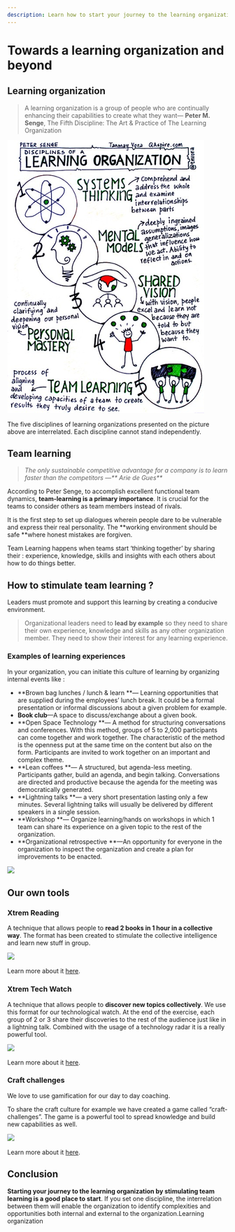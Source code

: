 ```yaml
---
description: Learn how to start your journey to the learning organization.
---
```


# Towards a learning organization and beyond

## Learning organization

> A learning organization is a group of people who are continually enhancing their capabilities to create what they want― **Peter M. Senge**, The Fifth Discipline: The Art & Practice of The Learning Organization

![](<../.gitbook/assets/image (60).png>)

The five disciplines of learning organizations presented on the picture above are interrelated. Each discipline cannot stand independently.

## Team learning <a href="a87d" id="a87d"></a>

> _The only sustainable competitive advantage for a company is to learn faster than the competitors —** Arie de Gues**_

According to Peter Senge, to accomplish excellent functional team dynamics, **team-learning is a primary importance**. It is crucial for the teams to consider others as team members instead of rivals.

It is the first step to set up dialogues wherein people dare to be vulnerable and express their real personality. The **working environment should be safe **where honest mistakes are forgiven.

Team Learning happens when teams start ‘thinking together’ by sharing their : experience, knowledge, skills and insights with each others about how to do things better.

## How to stimulate team learning ? <a href="5f6a" id="5f6a"></a>

Leaders must promote and support this learning by creating a conducive environment.

> Organizational leaders need to **lead by example** so they need to share their own experience, knowledge and skills as any other organization member. They need to show their interest for any learning experience.

### **Examples of learning experiences** <a href="e6d2" id="e6d2"></a>

In your organization, you can initiate this culture of learning by organizing internal events like :

* **Brown bag lunches / lunch & learn **— Learning opportunities that are supplied during the employees’ lunch break. It could be a formal presentation or informal discussions about a given problem for example.
* **Book club**—A space to discuss/exchange about a given book.
* **Open Space Technology **— A method for structuring conversations and conferences. With this method, groups of 5 to 2,000 participants can come together and work together. The characteristic of the method is the openness put at the same time on the content but also on the form. Participants are invited to work together on an important and complex theme.
* **Lean coffees **— A structured, but agenda-less meeting. Participants gather, build an agenda, and begin talking. Conversations are directed and productive because the agenda for the meeting was democratically generated.
* **Lightning talks **— a very short presentation lasting only a few minutes. Several lightning talks will usually be delivered by different speakers in a single session.
* **Workshop **— Organize learning/hands on workshops in which 1 team can share its experience on a given topic to the rest of the organization.
* **Organizational retrospective **—An opportunity for everyone in the organization to inspect the organization and create a plan for improvements to be enacted.

![](https://miro.medium.com/max/2250/0\*rBy49zuSpO1S2tXk)

## Our own tools <a href="6fb5" id="6fb5"></a>

### Xtrem Reading <a href="026d" id="026d"></a>

A technique that allows people to **read 2 books in 1 hour in a collective way**. The format has been created to stimulate the collective intelligence and learn new stuff in group.

![](https://miro.medium.com/max/3158/1\*2hAlWgpo_AnCtdTGaWdqQw.png)

Learn more about it [here](http://bit.ly/2VnPx6g).

### Xtrem Tech Watch <a href="ed0c" id="ed0c"></a>

A technique that allows people to **discover new topics collectively**. We use this format for our technological watch. At the end of the exercise, each group of 2 or 3 share their discoveries to the rest of the audience just like in a lightning talk. Combined with the usage of a technology radar it is a really powerful tool.

![](https://miro.medium.com/max/2233/1\*F66Cwbe0Wz6cmmzDnf9YnA.png)

Learn more about it [here](https://www.xtrem-reading.com/rsc/xtrem-tech-watch-infography.png).

### Craft challenges <a href="b84e" id="b84e"></a>

We love to use gamification for our day to day coaching. 

To share the craft culture for example we have created a game called “craft-challenges”. The game is a powerful tool to spread knowledge and build new capabilities as well.

![](https://miro.medium.com/max/268/1\*lI-pSsLHZd6fvLbGwncsEw.jpeg)

Learn more about it [here](http://bit.ly/2WDxHZz).

## Conclusion <a href="f7ac" id="f7ac"></a>

**Starting your journey to the learning organization by stimulating team learning is a good place to start**. If you set one discipline, the interrelation between them will enable the organization to identify complexities and opportunities both internal and external to the organization.Learning organization
